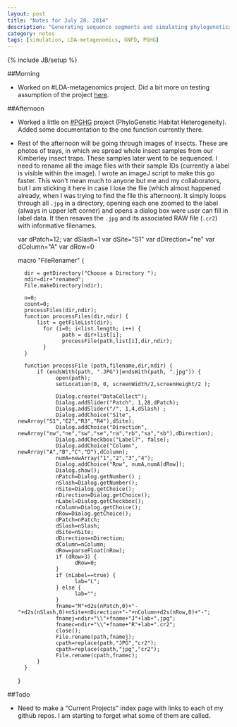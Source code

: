 ```yaml
---
layout: post
title: "Notes for July 28, 2014"
description: "Generating sequence segments and simulating phylogenetically structured habitat heterogeneity"
category: notes
tags: [simulation, LDA-metagenomics, GNFD, PGHG]
---
```

{% include JB/setup %}

##Morning

* Worked on #LDA-metagenomics project. Did a bit more on testing assumption of the project [here](http://rdinnager.github.io/LDA-metagenomics/assumption_test).

##Afternoon

* Worked a little on [#PGHG](https://github.com/rdinnager/PGHG-Project) project (PhyloGenetic Habitat Heterogeneity). Added some documentation to the one function currently there.

* Rest of the afternoon will be going through images of insects. These are photos of trays, in which we spread whole insect samples from our Kimberley insect traps. These samples later went to be sequenced. I need to rename all the image files with their sample IDs (currently a label is visible within the image). I wrote an imageJ script to make this go faster. This won't mean much to anyone but me and my collaborators, but I am sticking it here in case I lose the file (which almost happened already, when I was trying to find the file this afternoon). It simply loops through all `.jpg` in a directory, opening each one zoomed to the label (always in upper left corner) and opens a dialog box were user can fill in label data. It then resaves the `.jpg` and its associated RAW file (`.cr2`) with informative filenames.


    var dPatch=12;
    var dSlash=1
    var dSite="S1"
    var dDirection="ne"
    var dColumn="A"
    var dRow=0

    macro "FileRenamer" {

        dir = getDirectory("Choose a Directory ");
        ndir=dir+"renamed";
        File.makeDirectory(ndir);

        n=0;
        count=0;
        processFiles(dir,ndir);
        function processFiles(dir,ndir) {
            list = getFileList(dir);
	          for (i=0; i<list.length; i++) {
		            path = dir+list[i];
		            processFile(path,list[i],dir,ndir);
	          }
        }

        function processFile (path,filename,dir,ndir) {
            if (endsWith(path, ".JPG")|endsWith(path, ".jpg")) {
	              open(path);
	              setLocation(0, 0, screenWidth/2,screenHeight/2 );
		
	              Dialog.create("DataCollect");
	              Dialog.addSlider("Patch", 1,28,dPatch); 
	              Dialog.addSlider("/", 1,4,dSlash) ;
	              Dialog.addChoice("Site", newArray("S1","E2","R3","R4"),dSite);
	              Dialog.addChoice("Direction", newArray("nw","ne","sw","se","ra","rb","sa","sb"),dDirection);
	              Dialog.addCheckbox("Label?", false);
	              Dialog.addChoice("Column", newArray("A","B","C","D"),dColumn);
	              numA=newArray("1","2","3","4");
	              Dialog.addChoice("Row", numA,numA[dRow]);
	              Dialog.show();
	              nPatch=Dialog.getNumber() ;
	              nSlash=Dialog.getNumber();
	              nSite=Dialog.getChoice();
	              nDirection=Dialog.getChoice();
	              nLabel=Dialog.getCheckbox();
	              nColumn=Dialog.getChoice();
	              nRow=Dialog.getChoice();
	              dPatch=nPatch;
	              dSlash=nSlash;
	              dSite=nSite;
	              dDirection=nDirection;
	              dColumn=nColumn;
	              dRow=parseFloat(nRow);
	              if (dRow>3) {
		                dRow=0;
	              }
	              if (nLabel==true) {
	                	lab="L";
	              } else {
		                lab="";
	              }
	              fname="M"+d2s(nPatch,0)+"-"+d2s(nSlash,0)+nSite+nDirection+"-"+nColumn+d2s(nRow,0)+"-";
	              fnamej=ndir+"\\"+fname+"J"+lab+".jpg";
	              fnamec=ndir+"\\"+fname+"R"+lab+".cr2";
	              close();
	              File.rename(path,fnamej);
	              cpath=replace(path,"JPG","cr2");
	              cpath=replace(cpath,"jpg","cr2");
	              File.rename(cpath,fnamec);
            }		
        }    
    }

##Todo

* Need to make a "Current Projects" index page with links to each of my github repos. I am starting to forget what some of them are called.